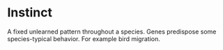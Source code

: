 # Instinct

 A fixed unlearned pattern throughout a species. Genes predispose some species-typical behavior. For example bird migration.